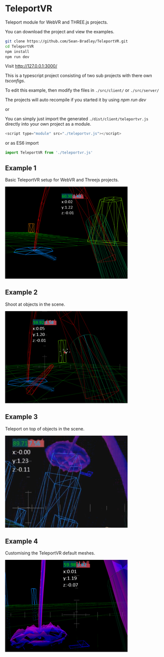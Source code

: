 # TeleportVR

Teleport module for WebVR and THREE.js projects.

You can download the project and view the examples.

```bash
git clone https://github.com/Sean-Bradley/TeleportVR.git
cd TeleportVR
npm install
npm run dev
```

Visit http://127.0.0.1:3000/

This is a typescript project consisting of two sub projects with there own *tsconfigs*.

To edit this example, then modify the files in `./src/client/` or `./src/server/`

The projects will auto recompile if you started it by using *npm run dev*

or

You can simply just import the generated `./dist/client/teleportvr.js` directly into your own project as a module.

```javascript
<script type="module" src="./teleportvr.js"></script>
```

or as ES6 import

```javascript
import TeleportVR from './teleportvr.js'
```

## Example 1

Basic TeleportVR setup for WebVR and Threejs projects.

[![TeleportVR Example 1](./dist/client/img/teleportvr-1.gif)](https://sbcode.net/threejs/teleportvr-1/)

## Example 2

Shoot at objects in the scene.

[![TeleportVR Example 2](./dist/client/img/teleportvr-2.gif)](https://sbcode.net/threejs/teleportvr-2/)

## Example 3

Teleport on top of objects in the scene.

[![TeleportVR Example 3](./dist/client/img/teleportvr-3.gif)](https://sbcode.net/threejs/teleportvr-3/)

## Example 4

Customising the TeleportVR default meshes.

[![TeleportVR Example 4](./dist/client/img/teleportvr-4.gif)](https://sbcode.net/threejs/teleportvr-4/)